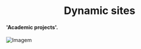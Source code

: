 <h1 align="center">Dynamic sites</h1>

#### 'Academic projects'.
 
![Imagem](https://blog.rocketseat.com.br/content/images/2019/05/Painel.png)
